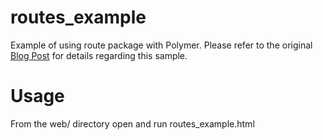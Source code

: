routes_example
==============

Example of using route package with Polymer.
Please refer to the original [Blog Post](http://blog.butlermatt.me/?p=45) for
details regarding this sample.

Usage
=====

From the web/ directory open and run routes_example.html

